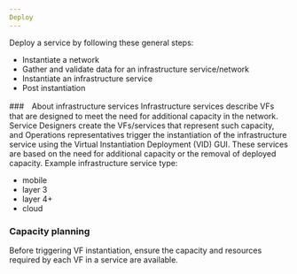 ```yaml
---
Deploy
---
```


Deploy a service by following these general steps:
* Instantiate a network
* Gather and validate data for an infrastructure service/network
* Instantiate an infrastructure service
* Post instantiation

###　About infrastructure services
Infrastructure services describe VFs that are designed to meet the need for additional capacity in the network. Service Designers create the VFs/services that represent such capacity, and Operations representatives trigger the instantiation of the infrastructure service using the Virtual Instantiation Deployment (VID) GUI. These services are based on the need for additional capacity or the removal of deployed capacity.
Example infrastructure service type:
* mobile
* layer 3
* layer 4+
* cloud

### Capacity planning
Before triggering VF instantiation, ensure the capacity and resources required by each VF in a service are available.

